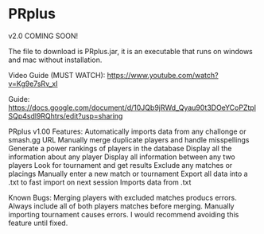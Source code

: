 # PRplus

v2.0 COMING SOON!

The file to download is PRplus.jar, it is an executable that runs on windows and mac without installation. 

Video Guide (MUST WATCH):
https://www.youtube.com/watch?v=Kg9e7sRv_xI

Guide: 
https://docs.google.com/document/d/10JQb9jRWd_Qyau90t3DOeYCoPZtplSQp4sdl9RQhtrs/edit?usp=sharing

PRplus v1.00 Features:
Automatically imports data from any challonge or smash.gg URL
Manually merge duplicate players and handle misspellings
Generate a power rankings of players in the database
Display all the information about any player
Display all information between any two players
Look for tournament and get results
Exclude any matches or placings
Manually enter a new match or tournament
Export all data into a .txt to fast import on next session
Imports data from .txt

Known Bugs:
Merging players with excluded matches producs errors. Always include all of both players matches before merging.
Manually importing tournament causes errors. I would recommend avoiding this feature until fixed. 
